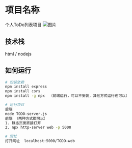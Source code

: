 # 项目名称

个人ToDo列表项目
![图片](.img/main.jpg)


## 技术栈

html / nodejs

## 如何运行

```bash
# 安装依赖
npm install express
npm install cors
npm install -g npx  （前端运行，可以不安装，其他方式运行也可以）

# 运行项目
后端
node TODO-server.js 
前端 （两种方式都可以）
1. 静态页面直接打开
2. npx http-server web -p 5000

# 网址
打开网址  localhost:5000/TODO-web

